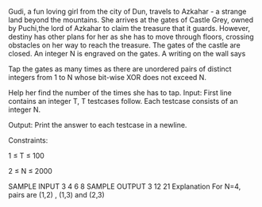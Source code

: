 Gudi, a fun loving girl from the city of Dun, travels to Azkahar - a strange land beyond the mountains. She arrives at the gates of Castle Grey, owned by Puchi,the lord of Azkahar to claim the treasure that it guards. However, destiny has other plans for her as she has to move through floors, crossing obstacles on her way to reach the treasure.
The gates of the castle are closed. An integer N is engraved on the gates. A writing on the wall says

Tap the gates as many times as there are unordered pairs of distinct integers from 1 to N whose bit-wise XOR does not exceed N.

Help her find the number of the times she has to tap.
Input:
First line contains an integer T, T testcases follow.
Each testcase consists of an integer N.

Output:
Print the answer to each testcase in a newline.

Constraints:

1
≤
T
≤
100


2
≤
N
≤
2000

SAMPLE INPUT 
3
4
6
8
SAMPLE OUTPUT 
3
12
21
Explanation
For N=4, pairs are (1,2) , (1,3) and (2,3)